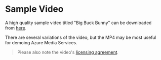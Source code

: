 # Sample Video

A high quality sample video titled "Big Buck Bunny" can be downloaded from [here](https://peach.blender.org/download/).  

There are several variations of the video, but the MP4 may be most useful for demoing Azure Media Services.

> Please also note the video's [licensing agreement](https://peach.blender.org/about/). 

